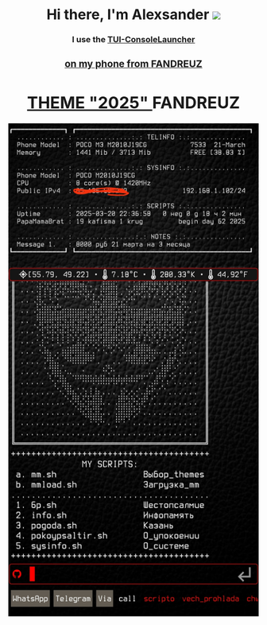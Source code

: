 <h1 align="center">Hi there, I'm <a target="_blank">Alexsander</a> 
<img src="https://github.com/blackcater/blackcater/raw/main/images/Hi.gif" height="32"/></h1>
<h3 align="center">I use the <a href="https://github.com/fandreuz/TUI-ConsoleLauncher" target="_blank">TUI-ConsoleLauncher<h3>
<h3 align="center">on my phone from <a href="https://github.com/fandreuz" target="_blank">FANDREUZ</h3>
<h1 align="center">THEME "2025" <a target="_blank">FANDREUZ</h1>
<img src="https://github.com/alexgeorgchist/my_tui/raw/main/database/inf/theme2025red.jpg" alt="альтернативный текст">
